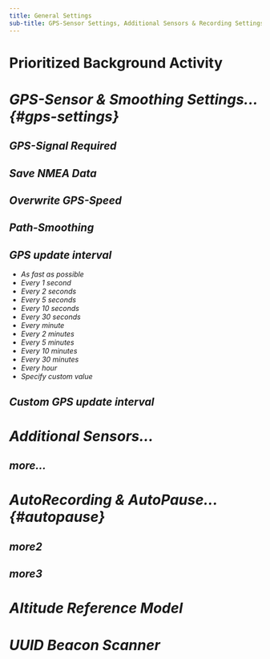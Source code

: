 ```yaml
---
title: General Settings
sub-title: GPS-Sensor Settings, Additional Sensors & Recording Settings
---
```

# Prioritized Background Activity <i class="fa-solid fa-toggle-off">

# GPS-Sensor & Smoothing Settings... {#gps-settings}
## GPS-Signal Required <i class="fa-solid fa-toggle-off">
## Save NMEA Data <i class="fa-solid fa-toggle-off">
## Overwrite GPS-Speed <i class="fa-solid fa-toggle-off">
## Path-Smoothing

## GPS update interval
- As fast as possible
- Every 1 second
- Every 2 seconds
- Every 5 seconds
- Every 10 seconds
- Every 30 seconds
- Every minute
- Every 2 minutes
- Every 5 minutes
- Every 10 minutes
- Every 30 minutes
- Every hour
- Specify custom value

## Custom GPS update interval

# Additional Sensors...
## more...

# AutoRecording & AutoPause... {#autopause}
## more2
## more3

# Altitude Reference Model <i class="fa-solid fa-toggle-off">

# UUID Beacon Scanner <i class="fa-solid fa-toggle-off">
